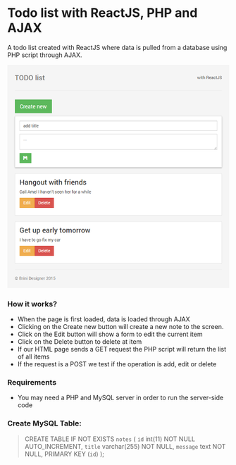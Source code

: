 # Todo list with ReactJS, PHP and AJAX

A todo list created with ReactJS where data is pulled from a database using PHP script through AJAX.


![alt tag](https://raw.githubusercontent.com/BriniDesigner/Todo-list/master/screenshot.png)


### How it works?
* When the page is first loaded, data is loaded through AJAX
* Clicking on the Create new button will create a new note to the screen.
* Click on the Edit button will show a form to edit the current item
* Click on the Delete button to delete at item
* If our HTML page sends a GET request the PHP script will return the list of all items
* If the request is a POST we test if the operation is add, edit or delete

### Requirements
* You may need a PHP and MySQL server in order to run the server-side code

### Create MySQL Table:
> CREATE TABLE IF NOT EXISTS `notes` (
>   `id` int(11) NOT NULL AUTO_INCREMENT,
>   `title` varchar(255) NOT NULL,
>   `message` text NOT NULL,
>   PRIMARY KEY (`id`)
> );